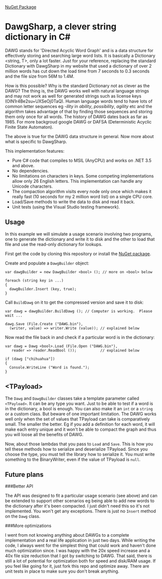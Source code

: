 [NuGet Package](https://www.nuget.org/packages/DawgSharp/)

DawgSharp, a clever string dictionary in C#
===========================================

DAWG stands for 'Directed Acyclic Word Graph' and is a data structure for effectively storing and searching large word lists.  It is basically a Dictionary &lt;string, T&gt;, only a lot faster.  Just for your reference, replacing the standard Dictionary with DawgSharp in my website that used a dictionary of over 2 million words has cut down the load time from 7 seconds to 0.3 seconds and the file size from 56M to 1.4M.

How is this possible?  Why is the standard Dictionary not as clever as the DAWG?  The thing is, the DAWG works well with natural language strings and may not work as well for generated strings such as license keys (OIN1r4Be2su+UXSeOj0TaQ).  Human language words tend to have lots of common letter sequences eg _-ility_ in _ability_, _possibility_, _agility_ etc and the algorithm takes advantage of that by finding those sequences and storing them only once for all words.  The history of DAWG dates back as far as 1985.  For more backgroud google DAWG or DAFSA (Deterministic Acyclic Finite State Automaton).

The above is true for the DAWG data structure in general.  Now more about what is specific to DawgSharp.

This implementation features:
 * Pure C# code that compiles to MSIL (AnyCPU) and works on .NET 3.5 and above.
 * No dependencies.
 * No limitations on characters in keys.  Some competing implementations allow only 26 English letters.  This implementation can handle any Unicode characters.
 * The compaction algorithm visits every node only once which makes it really fast (10 seconds for my 2 million word list) on a single CPU core.
 * Load/Save methods to write the data to disk and read it back.
 * Unit tests (using the Visual Studio testing framework).


Usage
-----
In this example we will simulate a usage scenario involving two programs, one to generate the dictionary and write it to disk and the other to load that file and use the read-only dictionary for lookups.

First get the code by cloning this repository or install the [NuGet package](https://www.nuget.org/packages/DawgSharp/).

Create and populate a ```DawgBuilder``` object:

```
var dawgBuilder = new DawgBuilder <bool> (); // more on <bool> below

foreach (string key in ...)
{
  dawgBuilder.Insert (key, true);
}
```

Call ```BuildDawg``` on it to get the compressed version and save it to disk:

```
var dawg = dawgBuilder.BuildDawg (); // Computer is working.  Please wait ...

dawg.Save (File.Create ("DAWG.bin"), 
  (writer, value) => writer.Write (value)); // explained below
```

Now read the file back in and check if a particular word is in the dictionary:

```
var dawg = Dawg <bool>.Load (File.Open ("DAWG.bin"), 
   reader => reader.ReadBool ());           // explained below

if (dawg ["chihuahua"])
{
  Console.WriteLine ("Word is found.");
}
```

&lt;TPayload&gt;
----------

The ```Dawg``` and ```DawgBuilder``` classes take a template parameter called ```<TPayload>```.  It can be any type you want.  Just to be able to test if a word is in the dictionary, a bool is enough.  You can also make it an ```int``` or a ```string``` or a custom class.  But beware of one important limitation.  The DAWG works well only when the set of values that TPayload can take is comparatively small.  The smaller the better.  Eg if you add a definition for each word, it will make each entry unique and it won't be able to compact the graph and thus you will loose all the benefits of DAWG.

Now, about those lambdas that you pass to ```Load``` and ```Save```.  This is how you tell these methods how to serialize and deserialize TPayload.  Since you choose the type, you must tell the library how to serialize it.  You must write something to the BinaryWriter, even if the value of TPayload is ```null```.

Future plans
------------
###Better API

The API was designed to fit a particular usage scenario (see above) and can be extended to support other scenarios eg being able to add new words to the dictionary after it's been compacted.  I just didn't need this so it's not implemented.  You won't get any exceptions.  There is just no ```Insert``` method on the ```Dawg``` class.

###More optimizations

I went from not knowing anything about DAWGs to a complete implementation and a real life application in just two days.  While writing the code, I always went for the simplest thing that could work and haven't done much optimization since.  I was happy with the 20x speed increase and a 40x file size reduction that I got by switching to DAWG.  That said, there is still a lot of potential for optimization both for speed and disk/RAM usage.  If you feel like going for it, just fork this repo and optimize away.  There are unit tests in place to make sure you don't break anything.
